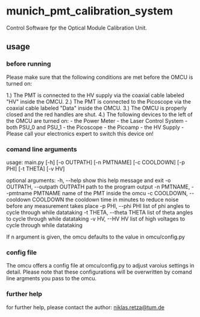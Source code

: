 # munich_pmt_calibration_system
Control Software fpr the Optical Module Calibration Unit.

## usage

### before running
Please make sure that the following conditions are met before the OMCU is turned on:

1.)	The PMT is connected to the HV supply via the coaxial cable labeled "HV" inside the OMCU.
2.)	The PMT is connected to the Picoscope via the coaxial cable labeled "Data" inside the OMCU.
3.)	The OMCU is properly closed and the red handles are shut.
4.)	The following devices to the left of the OMCU are turned on:
		 - the Power Meter
		 - the Laser Control System
		 - both PSU_0 and PSU_1
		 - the Picoscope
		 - the Picoamp
		 - the HV Supply - Please call your electronics expert to switch this device on!
		 
### comand line arguments
usage: main.py [-h] [-o OUTPATH] [-n PMTNAME] [-c COOLDOWN] [-p PHI] [-t THETA] [-v HV]

optional arguments:
  -h, --help                        show this help message and exit
  -o OUTPATH, --outpath OUTPATH     path to the program output
  -n PMTNAME, --pmtname PMTNAME     name of the PMT inside the omcu
  -c COOLDOWN, --cooldown COOLDOWN  the cooldown time in minutes to reduce noise before any measurement takes place
  -p PHI, --phi PHI                 list of phi angles to cycle through while datataking
  -t THETA, --theta THETA           list of theta angles to cycle through while datataking
  -v HV, --HV HV                    list of high voltages to cycle through while datataking

If n argument is given, the omcu defaults to the value in omcu/config.py

### config file
The omcu offers a config file at omcu/config.py to adjust varoius settings in detail. Please note that these configurations will be overwritten by comand line argments you pass to the omcu.

### further help
for further help, please contact the author: niklas.retza@tum.de
